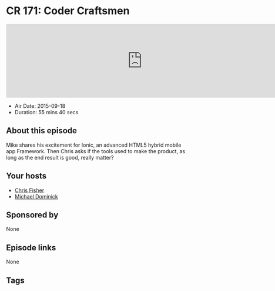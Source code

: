 # CR 171: Coder Craftsmen

<iframe src="https://player.fireside.fm/v2/MLf2ZzhC+YBxSb4fX?theme=dark" width="740" height="200" frameborder="0" scrolling="no"></iframe>

* Air Date: 2015-09-18
* Duration: 55 mins 40 secs

## About this episode

Mike shares his excitement for Ionic, an advanced HTML5 hybrid mobile app Framework. Then Chris asks if the tools used to make the product, as long as the end result is good, really matter?

## Your hosts
* [Chris Fisher](https://coder.show/hosts/chrislas)
* [Michael Dominick](https://coder.show/hosts/michael)

## Sponsored by

None



## Episode links

None



## Tags

